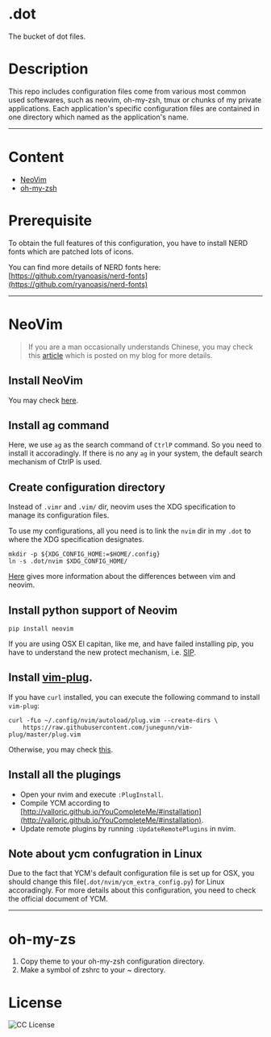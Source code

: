# .dot
The bucket of dot files.

# Description

This repo includes configuration files come from various most common used softewares, such as neovim, oh-my-zsh, tmux or chunks of my private applications. Each application's specific configuration files are contained in one directory which named as the application's name.

---

# Content
- [NeoVim](#neovim)
- [oh-my-zsh](#oh-my-zsh)

# Prerequisite

To obtain the full features of this configuration, you have to install NERD fonts which are patched lots of icons.

You can find more details of NERD fonts here: [https://github.com/ryanoasis/nerd-fonts](https://github.com/ryanoasis/nerd-fonts)

---

# NeoVim

> If you are a man occasionally understands Chinese, you may check this [article](http://www.d0u9.xyz/neovim-pei-zhi-yu-cha-jian-shuo-ming/) which is posted on my blog for more details.

## Install NeoVim

You may check [here](https://github.com/neovim/neovim/wiki/Installing-Neovim).

## Install ag command

Here, we use `ag` as the search command of `CtrlP` command. So you need to install it accoradingly. If there is no any `ag` in your system, the default search mechanism of CtrlP is used.

## Create configuration directory

Instead of `.vimr` and `.vim/` dir, neovim uses the XDG specification to manage its configuration files.

To use my configurations, all you need is to link the `nvim` dir in my `.dot` to where the XDG specification designates.

```
mkdir -p ${XDG_CONFIG_HOME:=$HOME/.config}
ln -s .dot/nvim $XDG_CONFIG_HOME/
```

[Here](https://neovim.io/doc/user/nvim_from_vim.html) gives more information about the differences between vim and neovim.

## Install python support of Neovim

```
pip install neovim
```

If you are using OSX El capitan, like me, and have failed installing pip, you have to understand the new protect mechanism, i.e. [SIP](https://en.wikipedia.org/wiki/System_Integrity_Protection).

## Install [vim-plug](https://github.com/junegunn/vim-plug).

If you have `curl` installed, you can execute the following command to install `vim-plug`:

```
curl -fLo ~/.config/nvim/autoload/plug.vim --create-dirs \
    https://raw.githubusercontent.com/junegunn/vim-plug/master/plug.vim
```

Otherwise, you may check [this](https://github.com/junegunn/vim-plug#installation).

## Install all the plugings

- Open your nvim and execute `:PlugInstall`.
- Compile YCM according to [http://valloric.github.io/YouCompleteMe/#installation](http://valloric.github.io/YouCompleteMe/#installation).
- Update remote plugins by running `:UpdateRemotePlugins` in nvim.

## Note about ycm confugration in Linux

Due to the fact that YCM's default configuration file is set up for OSX, you should change this file(`.dot/nvim/ycm_extra_config.py`) for Linux accoradingly. For more details about this configuration, you need to check the official document of YCM.

---

# oh-my-zs

1. Copy theme to your oh-my-zsh configuration directory.
2. Make a symbol of zshrc to your ~ directory.


# License
![CC License](http://i.creativecommons.org/l/by-nc-sa/3.0/88x31.png)
